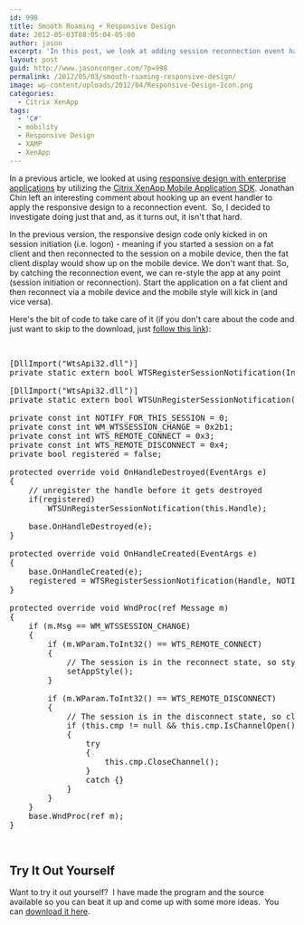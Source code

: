 ```yaml
---
id: 998
title: Smooth Roaming + Responsive Design
date: 2012-05-03T08:05:04-05:00
author: jason
excerpt: 'In this post, we look at adding session reconnection event handling to our responsive design prototype using the Citrix XenApp Mobile Application SDK.  <a href="http://www.jasonconger.com/enterprise-application-responsive-design-prototype">Be sure to check out the video of the prototype</a>.'
layout: post
guid: http://www.jasonconger.com/?p=998
permalink: /2012/05/03/smooth-roaming-responsive-design/
image: wp-content/uploads/2012/04/Responsive-Design-Icon.png
categories:
  - Citrix XenApp
tags:
  - 'C#'
  - mobility
  - Responsive Design
  - XAMP
  - XenApp
---
```

In a previous article, we looked at using <a title="Responsive Design for Enterprise Applications" href="http://www.jasonconger.com/post/responsive-design-for-enterprise-applications/">responsive design with enterprise applications</a> by utilizing the <a href="http://www.jasonconger.com/post/installing-and-using-the-citrix-xenapp-6-5-mobile-application-sdk/">Citrix XenApp Mobile Application SDK</a>. Jonathan Chin left an interesting comment about hooking up an event handler to apply the responsive design to a reconnection event.  So, I decided to investigate doing just that and, as it turns out, it isn't that hard.  

In the previous version, the responsive design code only kicked in on session initiation (i.e. logon) - meaning if you started a session on a fat client and then reconnected to the session on a mobile device, then the fat client display would show up on the mobile device.  We don't want that.  So, by catching the reconnection event, we can re-style the app at any point (session initiation or reconnection).  Start the application on a fat client and then reconnect via a mobile device and the mobile style will kick in (and vice versa).

Here's the bit of code to take care of it (if you don't care about the code and just want to skip to the download, just <a title="Responsive Design Prototype" href="http://www.jasonconger.com/enterprise-application-responsive-design-prototype">follow this link</a>):

&nbsp;

<pre class="brush: csharp">
[DllImport("WtsApi32.dll")]
private static extern bool WTSRegisterSessionNotification(IntPtr hWnd, [MarshalAs(UnmanagedType.U4)]int dwFlags);

[DllImport("WtsApi32.dll")]
private static extern bool WTSUnRegisterSessionNotification(IntPtr hWnd);

private const int NOTIFY_FOR_THIS_SESSION = 0;
private const int WM_WTSSESSION_CHANGE = 0x2b1;
private const int WTS_REMOTE_CONNECT = 0x3;
private const int WTS_REMOTE_DISCONNECT = 0x4;
private bool registered = false;

protected override void OnHandleDestroyed(EventArgs e)
{
    // unregister the handle before it gets destroyed
    if(registered)
        WTSUnRegisterSessionNotification(this.Handle);

    base.OnHandleDestroyed(e);
}

protected override void OnHandleCreated(EventArgs e)
{
    base.OnHandleCreated(e);
    registered = WTSRegisterSessionNotification(Handle, NOTIFY_FOR_THIS_SESSION);
}

protected override void WndProc(ref Message m)
{
    if (m.Msg == WM_WTSSESSION_CHANGE)
    {
        if (m.WParam.ToInt32() == WTS_REMOTE_CONNECT)
        {
            // The session is in the reconnect state, so style the app for the new session
            setAppStyle();
        }

        if (m.WParam.ToInt32() == WTS_REMOTE_DISCONNECT)
        {
            // The session is in the disconnect state, so close the CMP if it is open
            if (this.cmp != null && this.cmp.IsChannelOpen())
            {
                try
                {
                    this.cmp.CloseChannel();
                }
                catch {}
            }
        }
    }
    base.WndProc(ref m);
}
</pre>

&nbsp;
<h2>Try It Out Yourself</h2>
Want to try it out yourself?  I have made the program and the source available so you can beat it up and come up with some more ideas.  You can <a title="Responsive Design Prototype" href="http://www.jasonconger.com/enterprise-application-responsive-design-prototype">download it here</a>.

&nbsp;